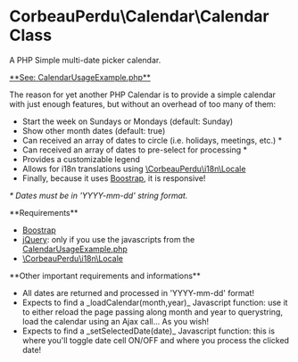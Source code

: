 # CorbeauPerdu\Calendar\Calendar Class
<p>A PHP Simple multi-date picker calendar.</p>

<p><a href="https://github.com/ravenlost/PHP_Calendar/blob/master/UsageExamples/CalendarUsageExample.php">**See: CalendarUsageExample.php**</a></p>

<p>The reason for yet another PHP Calendar is to provide a simple calendar with just enough features, but without an overhead of too many of them:</p>

<ul>
	<li>Start the week on Sundays or Mondays (default: Sunday)</li>
	<li>Show other month dates (default: true)</li>
	<li>Can received an array of dates to circle (i.e. holidays, meetings, etc.) *</li>
	<li>Can received an array of dates to pre-select for processing *</li>
	<li>Provides a customizable legend</li>
	<li>Allows for i18n translations using <a href="https://github.com/ravenlost/PHP_Locale">\CorbeauPerdu\i18n\Locale</a></li>
	<li>Finally, because it uses <a href="https://getbootstrap.com/">Boostrap</a>, it is responsive!</li>
</ul>

 *\* Dates must be in 'YYYY-mm-dd' string format.*

<p>**Requirements**</p>
<ul>
	<li><a href="https://getbootstrap.com/">Boostrap</a></li>
	<li><a href="https://jquery.com/">jQuery</a>: only if you use the javascripts from the <a href="https://github.com/ravenlost/PHP_Calendar/blob/master/UsageExamples/CalendarUsageExample.php">CalendarUsageExample.php</a></li>
	<li><a href="https://github.com/ravenlost/PHP_Locale">\CorbeauPerdu\i18n\Locale</a></li>
</ul>

<p>**Other important requirements and informations**</p>
<ul>
	<li>All dates are returned and processed in 'YYYY-mm-dd' format!</li>
	<li>Expects to find a _loadCalendar(month,year)_ Javascript function: use it to either reload the page passing along month and year to querystring, load the calendar using an Ajax call... As you wish!
	<li>Expects to find a _setSelectedDate(date)_ Javascript function: this is where you'll toggle date cell ON/OFF and where you process the clicked date!
</ul>
